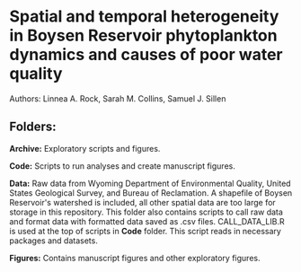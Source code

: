 # Spatial and temporal heterogeneity in Boysen Reservoir phytoplankton dynamics and causes of poor water quality

Authors: Linnea A. Rock, Sarah M. Collins, Samuel J. Sillen

## Folders:

**Archive:** Exploratory scripts and figures. 

**Code:** Scripts to run analyses and create manuscript figures.

**Data:** Raw data from Wyoming Department of Environmental Quality, United States Geological Survey, and Bureau of Reclamation. A shapefile of Boysen Reservoir's watershed is included, all other spatial data are too large for storage in this repository. This folder also contains scripts to call raw data and format data with formatted data saved as .csv files. CALL_DATA_LIB.R is used at the top of scripts in **Code** folder. This script reads in necessary packages and datasets. 

**Figures:** Contains manuscript figures and other exploratory figures. 